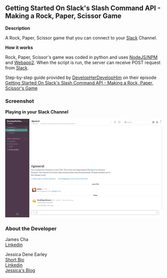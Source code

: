 Getting Started On Slack's Slash Command API - Making a Rock, Paper, Scissor Game
---------------------------------------------------------------------------------


**Description**

A Rock, Paper, Scissor game that you can connect to your [Slack](https://slack.com/) Channel. 


**How it works**

Rock, Paper, Scissor's game was coded in python and uses [NodeJS/NPM](https://www.npmjs.com/package/localtunnel) and [Webapp2](https://webapp-improved.appspot.com/). When the script is run, the server can receive POST request from [Slack](https://slack.com/). 

Step-by-step guide provided by [DevelopHerDevelopHim](https://www.youtube.com/channel/UCmAIHsNUyAzJ6FQMdU5jdRw) on their episode [Getting Started On Slack's Slash Command API - Making a Rock, Paper, Scissor's Game](https://youtu.be/HpSIlZGQ_Mo)



### Screenshot

**Playing in your Slack Channel**

<img src="img/game.png">


### About the Developer    

James Cha    
[Linkedin](https://www.linkedin.com/in/jamesjcha)         

Jessica Dene Earley    
[Short Bio](https://chatasweetie.com/about-me/)   
[Linkedin](https://www.linkedin.com/in/jessicaearley)      
[Jessica's Blog](https://chatasweetie.wordpress.com/)  